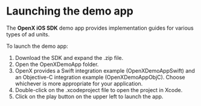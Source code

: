 Launching the demo app
====================================

The **OpenX iOS SDK** demo app provides implementation guides for various types of ad units.

To launch the demo app:

1.  Download the SDK and expand the .zip file.
2.  Open the OpenXDemoApp folder.
3.  OpenX provides a Swift integration example (OpenXDemoAppSwift) and an Objective-C integration example (OpenXDemoAppObjC). Choose whichever is more appropriate for your application.
4.  Double-click on the .xcodeproject file to open the project in Xcode.
5.  Click on the play button on the upper left to launch the app.
